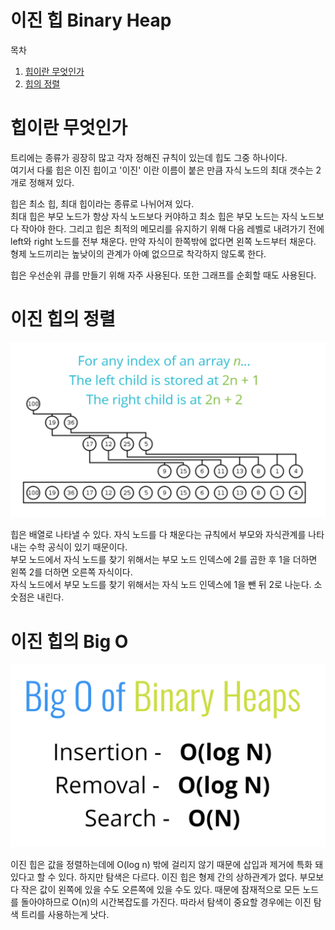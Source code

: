 # 이진 힙 Binary Heap

목차

1. [힙이란 무엇인가](#힙이란-무엇인가)
2. [힙의 정렬](#힙의-정렬)

# 힙이란 무엇인가

트리에는 종류가 굉장히 많고 각자 정해진 규칙이 있는데 힙도 그중 하나이다.<br>
여기서 다룰 힙은 이진 힙이고 '이진' 이란 이름이 붙은 만큼 자식 노드의 최대 갯수는 2개로 정해져 있다.<br>

힙은 최소 힙, 최대 힙이라는 종류로 나뉘어져 있다.<br>
최대 힙은 부모 노드가 항상 자식 노드보다 커야하고 최소 힙은 부모 노드는 자식 노드보다 작아야 한다. 그리고 힙은 최적의 메모리를 유지하기 위해 다음 레벨로 내려가기 전에 left와 right 노드를 전부 채운다. 만약 자식이 한쪽밖에 없다면 왼쪽 노드부터 채운다.
형제 노드끼리는 높낮이의 관계가 아예 없으므로 착각하지 않도록 한다.

힙은 우선순위 큐를 만들기 위해 자주 사용된다.
또한 그래프를 순회할 때도 사용된다.

# 이진 힙의 정렬

<img src='../assets/heap_1.png'>

힙은 배열로 나타낼 수 있다. 자식 노드를 다 채운다는 규칙에서 부모와 자식관계를 나타내는 수학 공식이 있기 때문이다.<br>
부모 노드에서 자식 노드를 찾기 위해서는 부모 노드 인덱스에 2를 곱한 후 1을 더하면 왼쪽 2를 더하면 오른쪽 자식이다.<br>
자식 노드에서 부모 노드를 찾기 위해서는 자식 노드 인덱스에 1을 뺀 뒤 2로 나눈다. 소숫점은 내린다.

# 이진 힙의 Big O

<img src='../assets/heap_bigO.png'>

이진 힙은 값을 정렬하는데에 O(log n) 밖에 걸리지 않기 때문에 삽입과 제거에 특화 돼있다고 할 수 있다.
하지만 탐색은 다르다. 이진 힙은 형제 간의 상하관계가 없다. 부모보다 작은 값이 왼쪽에 있을 수도 오른쪽에 있을 수도 있다. 때문에 잠재적으로 모든 노드를 돌아야하므로 O(n)의 시간복잡도를 가진다.
따라서 탐색이 중요할 경우에는 이진 탐색 트리를 사용하는게 낫다.
